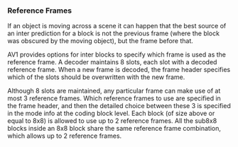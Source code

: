 ### Reference Frames

If an object is moving across a scene it can happen that the best source of an
inter prediction for a block is not the previous frame (where the block was
obscured by the moving object), but the frame before that.

AV1 provides options for inter blocks to specify which frame is used as the
reference frame. A decoder maintains 8 slots, each slot with a decoded
reference frame. When a new frame is decoded, the frame header specifies which
of the slots should be overwritten with the new frame.

Although 8 slots are maintained, any particular frame can make use of at most 3
reference frames. Which reference frames to use are specified in the frame
header, and then the detailed choice between these 3 is specified in the mode
info at the coding block level. Each block (of size above or equal to 8x8) is
allowed to use up to 2 reference frames. All the sub8x8 blocks inside an 8x8
block share the same reference frame combination, which allows up to 2
reference frames.
